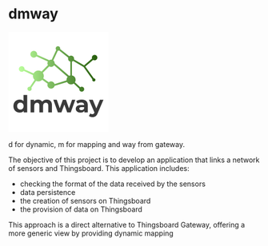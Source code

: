 # dmway

<img src="./dmway.png?raw=true" width="200" height="200">

d for dynamic, m for mapping and way from gateway.

The objective of this project is to develop an application that links a network of sensors and Thingsboard.
This application includes:
- checking the format of the data received by the sensors
- data persistence
- the creation of sensors on Thingsboard
- the provision of data on Thingsboard

This approach is a direct alternative to Thingsboard Gateway, offering a more generic view by providing dynamic mapping

